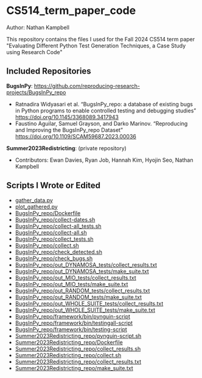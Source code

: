 # CS514_term_paper_code
Author: Nathan Kampbell

This repository contains the files I used for the Fall 2024 CS514 term paper "Evaluating Different Python Test Generation Techniques, a Case Study using Research Code"

## Included Repositories
**BugsInPy**: https://github.com/reproducing-research-projects/BugsInPy_repo
- Ratnadira Widyasari et al. “BugsInPy_repo: a database of existing bugs in Python programs to
enable controlled testing and debugging studies” https://doi.org/10.1145/3368089.3417943
- Faustino Aguilar, Samuel Grayson, and Darko Marinov. “Reproducing and Improving the
BugsInPy_repo Dataset” https://doi.org/10.1109/SCAM59687.2023.00036

**Summer2023Redistricting**: (private repository)
- Contributors: Ewan Davies, Ryan Job, Hannah Kim, Hyojin Seo, Nathan Kampbell

## Scripts I Wrote or Edited
- [gather_data.py](gather_data.py)
- [plot_gathered.py](plot_gathered.py)
- [BugsInPy_repo/Dockerfile](BugsInPy_repo/Dockerfile)
- [BugsInPy_repo/collect-dates.sh](BugsInPy_repo/collect-dates.sh)
- [BugsInPy_repo/collect-all_tests.sh](BugsInPy_repo/collect-all_tests.sh)
- [BugsInPy_repo/collect-all.sh](BugsInPy_repo/collect-all.sh)
- [BugsInPy_repo/collect_tests.sh](BugsInPy_repo/collect_tests.sh)
- [BugsInPy_repo/collect.sh](BugsInPy_repo/collect.sh)
- [BugsInPy_repo/check_detected.sh](BugsInPy_repo/check_detected.sh)
- [BugsInPy_repo/check_bugs.sh](BugsInPy_repo/check_bugs.sh)
- [BugsInPy_repo/out_DYNAMOSA_tests/collect_results.txt](BugsInPy_repo/out_DYNAMOSA_tests/collect_results.txt)
- [BugsInPy_repo/out_DYNAMOSA_tests/make_suite.txt](BugsInPy_repo/out_DYNAMOSA_tests/make_suite.txt)
- [BugsInPy_repo/out_MIO_tests/collect_results.txt](BugsInPy_repo/out_MIO_tests/collect_results.txt)
- [BugsInPy_repo/out_MIO_tests/make_suite.txt](BugsInPy_repo/out_MIO_tests/make_suite.txt)
- [BugsInPy_repo/out_RANDOM_tests/collect_results.txt](BugsInPy_repo/out_RANDOM_tests/collect_results.txt)
- [BugsInPy_repo/out_RANDOM_tests/make_suite.txt](BugsInPy_repo/out_RANDOM_tests/make_suite.txt)
- [BugsInPy_repo/out_WHOLE_SUITE_tests/collect_results.txt](BugsInPy_repo/out_WHOLE_SUITE_tests/collect_results.txt)
- [BugsInPy_repo/out_WHOLE_SUITE_tests/make_suite.txt](BugsInPy_repo/out_WHOLE_SUITE_tests/make_suite.txt)
- [BugsInPy_repo/framework/bin/pynguin-script](BugsInPy_repo/framework/bin/pynguin-script)
- [BugsInPy_repo/framework/bin/testingall-script](BugsInPy_repo/framework/bin/testingall-script)
- [BugsInPy_repo/framework/bin/testing-script](BugsInPy_repo/framework/bin/testing-script)
- [Summer2023Redistricting_repo/pynguin-script.sh](Summer2023Redistricting_repo/pynguin-script.sh)
- [Summer2023Redistricting_repo/Dockerfile](Summer2023Redistricting_repo/Dockerfile)
- [Summer2023Redistricting_repo/collect_results.sh](Summer2023Redistricting_repo/collect_results.sh)
- [Summer2023Redistricting_repo/collect.sh](Summer2023Redistricting_repo/collect.sh)
- [Summer2023Redistricting_repo/collect_results.txt](Summer2023Redistricting_repo/collect_results.txt)
- [Summer2023Redistricting_repo/make_suite.txt](Summer2023Redistricting_repo/make_suite.txt)